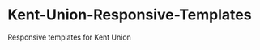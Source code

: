 Kent-Union-Responsive-Templates
===============================

Responsive templates for Kent Union
